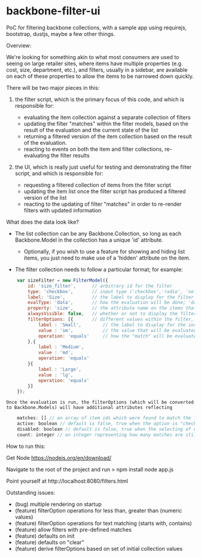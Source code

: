 # backbone-filter-ui
PoC for filtering backbone collections, with a sample app using requirejs, bootstrap, dustjs, maybe a few other things.

Overview:

We're looking for something akin to what most consumers are used to seeing on large retailer sites, where items have multiple properties (e.g. cost, size, department, etc.),
and filters, usually in a sidebar, are available on each of these properties to allow the items to be narrowed down quickly.

There will be two major pieces in this:

1. the filter script, which is the primary focus of this code, and which is responsible for:
	- evaluating the item collection against a separate collection of filters
	- updating the filter "matches" within the filter models, based on the result of the evaluation and the current state of the list
	- returning a filtered version of the item collection based on the result of the evaluation.
	- reacting to events on both the item and filter collections, re-evaluating the filter results

2. the UI, which is really just useful for testing and demonstrating the filter script, and which is responsible for:
	- requesting a filtered collection of items from the filter script
	- updating the item list once the filter script has produced a filtered version of the list
	- reacting to the updating of filter "matches" in order to re-render filters with updated information

What does the data look like?

- The list collection can be any Backbone.Collection, so long as each Backbone.Model in the collection has a unique 'id' attribute.
	- Optionally, if you wish to use a feature for showing and hiding list items, you just need to make use of a 'hidden' attribute on the item.


- The filter collection needs to follow a particular format; for example:
```javascript
	var sizeFilter = new FilterModel({
		id: 'size_filter', 		// arbitrary id for the filter
		type: 'checkbox',  		// input type ('checkbox','radio', 'select')
		label: 'Size',			// the label to display for the filter as a whole
		evalType: 'data',		// how the evaluation will be done; 'data' compares the filter value to the item attribute
		property: 'size',		// the attribute name on the items that the filter will be comparing its option value to
		alwaysVisible: false,	// whether or not to display the filter even if there are no possible matches in the unfiltered list
		filterOptions: [{		// different values within the filter, each managed independently
			label : 'Small',		// the label to display for the indivual filterOption
			value : 'sm',			// the value that will be evaluated against the item attribute matching the filter property
			operation: 'equals'		// how the "match" will be evaluated; e.g. "equals" means the value matches excactly the item attribute value
		},{
			label : 'Medium',
			value : 'md',
			operation: 'equals'
		}{
			label : 'Large',
			value : 'lg',
			operation: 'equals'
		}]
	});
```
	Once the evaluation is run, the filterOptions (which will be converted to Backbone.Models) will have additional attributes reflecting
```javascript
	matches: [] // an array of item ids which were found to match the filterOption
	active: boolean // default is false, true when the option is "checked"
	disabled: boolean // default is false, true when the selecting of other filter options excludes this option
	count: integer // an integer representing how many matches are still available for this option, given which other options are active
```


How to run this:

Get Node
https://nodejs.org/en/download/

Navigate to the root of the project and run > 
npm install
node app.js

Point yourself at http://localhost:8080/filters.html

Outstanding issues:

- (bug) multiple rendering on startup
- (feature) filterOption operations for less than, greater than (numeric values)
- (feature) filterOption operations for text matching (starts with, contains)
- (feature) allow filters with pre-defined matches
- (feature) defaults on init
- (feature) defaults on "clear"
- (feature) derive filterOptions based on set of initial collection values
